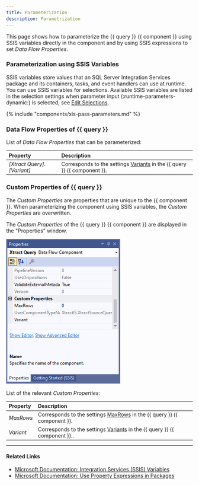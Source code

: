 ```yaml
---
title: Parameterization 
description: Parametrization 
---
```


This page shows how to parameterize the {{ query }} {{ component }} using SSIS variables directly in the component and by using SSIS expressions to set *Data Flow Properties*.

### Parameterization using SSIS Variables

SSIS variables store values that an SQL Server Integration Services package and its containers, tasks, and event handlers can use at runtime.<br> You can use SSIS variables for selections.
Available SSIS variables are listed in the selection settings when parameter input (:runtime-parameters-dynamic:) is selected, see [Edit Selections](variants-and-selections.md#edit-selections).<br> 

{% include "components/xis-pass-parameters.md" %}

### Data Flow Properties of {{ query }}
List of *Data Flow Properties* that can be parameterized:

|Property|Description|
|:----|:----|
| *[Xtract Query].[Variant]*| Corresponds to the settings [Variants](variants-and-selections.md#choose-a-variant) in the {{ query }} {{ component }}.|

### Custom Properties of {{ query }}

The *Custom Properties* are properties that are unique to the {{ component }}.
When parameterizing the component using SSIS variables, the *Custom Properties* are overwritten.

The *Custom Properties* of the {{ query }} {{ component }} are displayed in the "Properties" window. 

![query-properties](../../assets/images/xis/documentation/query/query-properties.png)

List of the relevant *Custom Properties*:

|Property| Description|
|:----|:----|
| *MaxRows* | Corresponds to the settings [MaxRows](settings.md/#max-rows) in the {{ query }} {{ component }}.|
| *Variant* | Corresponds to the settings [Variants](variants-and-selections.md#choose-a-variant) in the {{ query }} {{ component }}.. |

****
#### Related Links
- [Microsoft Documentation: Integration Services (SSIS) Variables](https://docs.microsoft.com/en-us/sql/integration-services/integration-services-ssis-variables?view=sql-server-ver15)
- [Microsoft Documentation: Use Property Expressions in Packages](https://learn.microsoft.com/en-us/sql/integration-services/expressions/use-property-expressions-in-packages)
